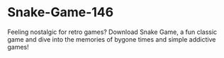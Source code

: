# Snake-Game-146
Feeling nostalgic for retro games? Download Snake Game, a fun classic game and dive into the memories of bygone times and simple addictive games!
